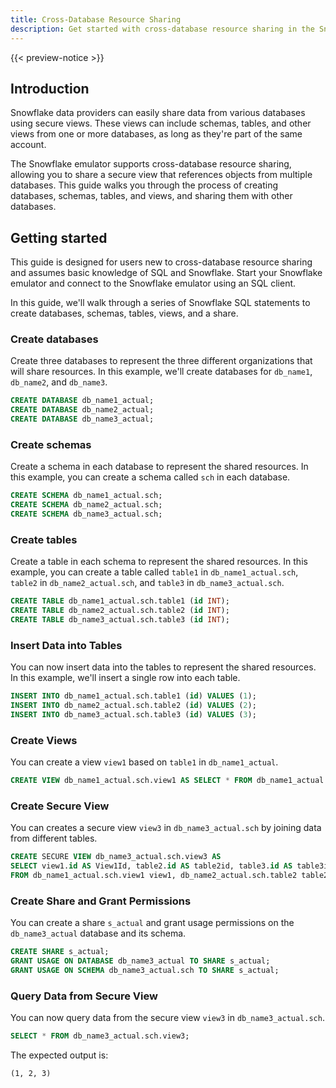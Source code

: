 ```yaml
---
title: Cross-Database Resource Sharing
description: Get started with cross-database resource sharing in the Snowflake emulator
---
```


{{< preview-notice >}}

## Introduction

Snowflake data providers can easily share data from various databases using secure views. These views can include schemas, tables, and other views from one or more databases, as long as they're part of the same account.

The Snowflake emulator supports cross-database resource sharing, allowing you to share a secure view that references objects from multiple databases. This guide walks you through the process of creating databases, schemas, tables, and views, and sharing them with other databases.

## Getting started

This guide is designed for users new to cross-database resource sharing and assumes basic knowledge of SQL and Snowflake. Start your Snowflake emulator and connect to the Snowflake emulator using an SQL client.

In this guide, we'll walk through a series of Snowflake SQL statements to create databases, schemas, tables, views, and a share.

### Create databases

Create three databases to represent the three different organizations that will share resources. In this example, we'll create databases for `db_name1`, `db_name2`, and `db_name3`.

```sql
CREATE DATABASE db_name1_actual;
CREATE DATABASE db_name2_actual;
CREATE DATABASE db_name3_actual;
```

### Create schemas

Create a schema in each database to represent the shared resources. In this example, you can create a schema called `sch` in each database.

```sql
CREATE SCHEMA db_name1_actual.sch;
CREATE SCHEMA db_name2_actual.sch;
CREATE SCHEMA db_name3_actual.sch;
```

### Create tables

Create a table in each schema to represent the shared resources. In this example, you can create a table called `table1` in `db_name1_actual.sch`, `table2` in `db_name2_actual.sch`, and `table3` in `db_name3_actual.sch`.

```sql
CREATE TABLE db_name1_actual.sch.table1 (id INT);
CREATE TABLE db_name2_actual.sch.table2 (id INT);
CREATE TABLE db_name3_actual.sch.table3 (id INT);
```

### Insert Data into Tables

You can now insert data into the tables to represent the shared resources. In this example, we'll insert a single row into each table.

```sql
INSERT INTO db_name1_actual.sch.table1 (id) VALUES (1);
INSERT INTO db_name2_actual.sch.table2 (id) VALUES (2);
INSERT INTO db_name3_actual.sch.table3 (id) VALUES (3);
```

### Create Views

You can create a view `view1` based on `table1` in `db_name1_actual`.

```sql
CREATE VIEW db_name1_actual.sch.view1 AS SELECT * FROM db_name1_actual.sch.table1;
```

### Create Secure View

You can creates a secure view `view3` in `db_name3_actual.sch` by joining data from different tables.

```sql
CREATE SECURE VIEW db_name3_actual.sch.view3 AS
SELECT view1.id AS View1Id, table2.id AS table2id, table3.id AS table3id
FROM db_name1_actual.sch.view1 view1, db_name2_actual.sch.table2 table2, db_name3_actual.sch.table3 table3;
```

### Create Share and Grant Permissions

You can create a share `s_actual` and grant usage permissions on the `db_name3_actual` database and its schema.

```sql
CREATE SHARE s_actual;
GRANT USAGE ON DATABASE db_name3_actual TO SHARE s_actual;
GRANT USAGE ON SCHEMA db_name3_actual.sch TO SHARE s_actual;
```

### Query Data from Secure View

You can now query data from the secure view `view3` in `db_name3_actual.sch`.

```sql
SELECT * FROM db_name3_actual.sch.view3;
```

The expected output is:

```plaintext
(1, 2, 3)
```